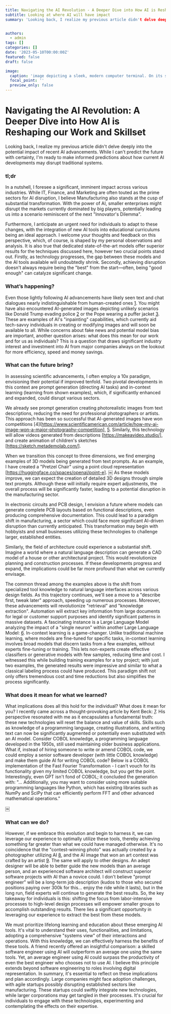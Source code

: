 ```yaml
---
title: Navigating the AI Revolution - A Deeper Dive into How AI is Reshaping our Work and Skillset
subtitle: Looking at where AI will have impact
summary: 'Looking back, I realize my previous article didn't delve deeply into the potential impact of recent AI advancements. While I can't predict the future with certainty, I'm ready to make informed predictions about how current AI developments may disrupt traditional systems.In a nutshell, I foresee a significant, imminent impact across various industries. While IT, Finance, and Marketing are often touted as the prime sectors for AI disruption, I believe Manufacturing also stands at the cusp of substantial transformation. With the power of AI, smaller enterprises might disrupt the markets currently dominated by big players, potentially leading us into a scenario reminiscent of the next "Innovator's Dilemma". Furthermore, I anticipate an urgent need for individuals to adapt to these changes, with the integration of new AI tools into educational curriculums being an ideal approach.'


authors:
  - admin
tags: []
categories: []
date: '2023-05-10T00:00:00Z'
featured: false
draft: false

image:
  caption: 'image depicting a sleek, modern computer terminal. On its screen, display a vibrant, complex neural network visualization. Emerging from the screen, show a variety of tangible outputs in the form of physical objects: a piece of text morphing into a book, a digital design transforming into a 3D model, and an image turning into a real photograph.'
  focal_point: ''
  preview_only: false
---
```





# Navigating the AI Revolution: A Deeper Dive into How AI is Reshaping our Work and Skillset

Looking back, I realize my previous article didn't delve deeply into the potential impact of recent AI advancements. While I can't predict the future with certainty, I'm ready to make informed predictions about how current AI developments may disrupt traditional systems.


### tl;dr
In a nutshell, I foresee a significant, imminent impact across various industries. While IT, Finance, and Marketing are often touted as the prime sectors for AI disruption, I believe Manufacturing also stands at the cusp of substantial transformation. With the power of AI, smaller enterprises might disrupt the markets currently dominated by big players, potentially leading us into a scenario reminiscent of the next "Innovator's Dilemma".

Furthermore, I anticipate an urgent need for individuals to adapt to these changes, with the integration of new AI tools into educational curriculums being an ideal approach.
I welcome your thoughts and feedback on this perspective, which, of course, is shaped by my personal observations and analysis. 
It is also true that dedicated state-of-the-art models offer superior results for the techniques discussed here, however two crucial points stand out. Firstly, as technology progresses, the gap between these models and the AI tools available will undoubtedly shrink. Secondly, achieving disruption doesn't always require being the "best" from the start—often, being "good enough" can catalyze significant change.


### What’s happening?

Even those lightly following AI advancements have likely seen text and chat dialogues nearly indistinguishable from human-created ones [1](https://openai.com/blog/chatgpt). You might have also encountered AI-generated images depicting unlikely scenarios like Donald Trump evading police [2](https://www.bbc.com/news/world-us-canada-65069316) or the Pope wearing a puffer jacket [3](https://www.newscientist.com/article/2366312-should-you-be-worried-that-an-ai-picture-of-the-pope-went-viral/). These are examples of AI's "inpainting" capabilities, which currently aid tech-savvy individuals in creating or modifying images and will soon be available to all.
While concerns about fake news and potential model bias are important, another question arises: what does this mean for our work and for us as individuals? This is a question that draws significant industry interest and investment into AI from major companies always on the lookout for more efficiency, speed and money savings.

### What can the future bring?

In assessing scientific advancements, I often employ a 10x paradigm, envisioning their potential if improved tenfold. Two pivotal developments in this context are prompt generation (directing AI tasks) and in-context learning (learning from shown examples), which, if significantly enhanced and expanded, could disrupt various sectors.

We already see prompt generation creating photorealistic images from text descriptions, reducing the need for professional photographers or artists. This approach has been so successful that AI-generated images have won competitions [4](https://www.scientificamerican.com/article/how-my-ai-image-won-a-major-photography-competition], [5](https://www.nytimes.com/2022/09/02/technology/ai-artificial-intelligence-artists.html). Similarly, this technology will allow videos generated from descriptions [https://makeavideo.studio/], and create animation of children's sketches [https://sketch.metademolab.com/].

When we transition this concept to three dimensions, we find emerging examples of 3D models being generated from text prompts. As an example, I have created a "Pretzel Chair" using a point cloud representation [https://huggingface.co/spaces/openai/point-e].
￼
As these models improve, we can expect the creation of detailed 3D designs through simple text prompts. Although these will initially require expert adjustments, the overall process will be significantly faster, leading to a potential disruption in the manufacturing sector.

In electronic circuits and PCB design, I envision a future where models can generate complete PCB layouts based on functional descriptions, even producing comprehensive documentation. This could lead to a paradigm shift in manufacturing, a sector which could face more significant AI-driven disruption than currently anticipated. This transformation may begin with hobbyists and small businesses utilizing these technologies to challenge larger, established entities.

Similarly, the field of architecture could experience a substantial shift. Imagine a world where a natural language description can generate a CAD model of a house or other architectural project. This would revolutionize planning and construction processes. If these developments progress and expand, the implications could be far more profound than what we currently envisage.


The common thread among the examples above is the shift from specialized tool knowledge to natural language interfaces across various design fields. As this trajectory continues, we'll see a move to a "describe first, tweak later" approach, speeding up numerous processes.
Moreover, these advancements will revolutionize "retrieval" and "knowledge extraction". Automation will extract key information from large documents for legal or customer support purposes and identify significant patterns in massive datasets. A fascinating instance is a Large Language Model analyzing the impact of a "single neuron" within another Large Language Model: [6](https://openaipublic.blob.core.windows.net/neuron-explainer/paper/index.html).
In-context learning is a game-changer. Unlike traditional machine learning, where models are fine-tuned for specific tasks, in-context learning involves broad models that discern tasks from a few examples, without experts fine-tuning or training. This lets non-experts create effective classifiers or generative models with few samples, reducing time and cost. I witnessed this while building training examples for a toy project; with just two examples, the generated results were impressive and similar to what a classical labeling process could have produced. This paradigm shift not only offers tremendous cost and time reductions but also simplifies the process significantly.

### What does it mean for what we learned?

What implications does all this hold for the individual? What does it mean for you? I recently came across a thought-provoking article by Kent Beck: [7](https://tidyfirst.substack.com/p/90-of-my-skills-are-now-worth-0). His perspective resonated with me as it encapsulates a fundamental truth: these new technologies will reset the balance and value of skills. Skills such as knowledge of a programming language, creating illustrations, and writing text can now be significantly augmented or potentially even substituted with an AI model.
Consider COBOL knowledge, a programming language developed in the 1950s, still used maintaining older business applications. What if, instead of hiring someone to write or amend COBOL code, we could employ a senior software developer (with little COBOL knowledge) and make them guide AI for writing COBOL code? Below is a COBOL implementation of the Fast Fourier Transformation - I can't vouch for its functionality given my limited COBOL knowledge, but you get the point.
Interestingly, even GPT isn't fond of COBOL; it concluded the generation with: "... Additionally, you may want to consider using more suitable programming languages like Python, which has existing libraries such as NumPy and SciPy that can efficiently perform FFT and other advanced mathematical operations."

￼

### What can we do?

However, if we embrace this evolution and begin to harness it, we can leverage our experience to optimally utilize these tools, thereby achieving something far greater than what we could have managed otherwise. It's no coincidence that the "contest-winning photo" was actually created by a photographer utilizing AI [8](https://www.scientificamerican.com/article/how-my-ai-image-won-a-major-photography-competition/), and the AI image that won an art contest was crafted by an artist [9](https://www.nytimes.com/2022/09/02/technology/ai-artificial-intelligence-artists.html). The same will apply to other designs. An adept designer will be able to better guide the new models than an average person, and an experienced software architect will construct superior software projects with AI than a novice could. I don't believe "prompt engineer" will be a long-term job description (kudos to those who secured positions paying over 300k for this... enjoy the ride while it lasts), but in the long run, field experts will continue to generate the best results.
So, the key takeaway for individuals is this: shifting the focus from labor-intensive processes to high-level design processes will empower smaller groups to accomplish outstanding results. There lies a significant opportunity in leveraging our experience to extract the best from these models.



We must prioritize lifelong learning and education about these emerging AI tools. It's vital to understand their uses, functionalities, and limitations, adopting a comprehensive "systems view" of their interactions and operations. With this knowledge, we can effectively harness the benefits of these tools.
A friend recently offered an insightful comparison: a skilled software engineer using AI will outperform an average one using the same tools. Yet, an average engineer using AI could surpass the productivity of even the best engineer who chooses not to use AI. I believe this principle extends beyond software engineering to roles involving digital representation.
In summary, it's essential to reflect on these implications and plan accordingly. Large companies might face adoption challenges, with agile startups possibly disrupting established sectors like manufacturing. These startups could swiftly integrate new technologies, while larger corporations may get tangled in their processes. It's crucial for individuals to engage with these technologies, experimenting and contemplating the effects on their expertise.



